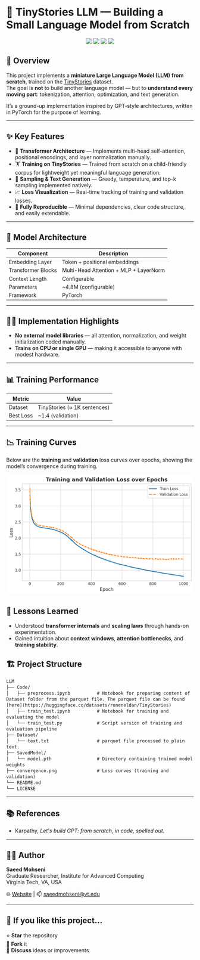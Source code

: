# 🚀 TinyStories LLM — Building a Small Language Model from Scratch

<p align="center">
  <img src="https://img.shields.io/badge/LLM-%236C63FF?style=for-the-badge"/>
  <img src="https://img.shields.io/badge/Transformer%20Architecture-%23FFB6C1?style=for-the-badge"/>
  <img src="https://img.shields.io/badge/Deep%20Learning-%23007ACC?style=for-the-badge&logo=ai&logoColor=white"/>
  <img src="https://img.shields.io/badge/PyTorch-EE4C2C?style=for-the-badge&logo=pytorch&logoColor=white"/>  
</p>

## 🧠 Overview  
This project implements a **miniature Large Language Model (LLM)** **from scratch**, trained on the [TinyStories](https://huggingface.co/datasets/roneneldan/TinyStories) dataset.  
The goal is **not** to build another language model — but to **understand every moving part**: tokenization, attention, optimization, and text generation.

It’s a ground-up implementation inspired by GPT-style architectures, written in PyTorch for the purpose of learning.

---

## ✨ Key Features
- 🧩 **Transformer Architecture** — Implements multi-head self-attention, positional encodings, and layer normalization manually.  
- 🏋️ **Training on TinyStories** — Trained from scratch on a child-friendly corpus for lightweight yet meaningful language generation.  
- 🧪 **Sampling & Text Generation** — Greedy, temperature, and top-k sampling implemented natively.  
- 📈 **Loss Visualization** — Real-time tracking of training and validation losses.  
- 🧰 **Fully Reproducible** — Minimal dependencies, clear code structure, and easily extendable.

---

## 🧬 Model Architecture
| Component | Description |
|------------|-------------|
| Embedding Layer | Token + positional embeddings |
| Transformer Blocks | Multi-Head Attention + MLP + LayerNorm |
| Context Length | Configurable |
| Parameters | ~4.8M (configurable) |
| Framework | PyTorch |

---

## 🧑‍💻 Implementation Highlights
- **No external model libraries** — all attention, normalization, and weight initialization coded manually.  
- **Trains on CPU or single GPU** — making it accessible to anyone with modest hardware.  

---

## 📊 Training Performance
| Metric | Value |
|--------|-------|
| Dataset | TinyStories (≈ 1K sentences) |
| Best Loss | ~1.4 (validation) |

---

## 📉 Training Curves

Below are the **training** and **validation** loss curves over epochs, showing the model’s convergence during training.

<p align="center">
  <img src="convergence.png" alt="Training and Validation Loss" width="600"/>
</p>



## 🧠 Lessons Learned
- Understood **transformer internals** and **scaling laws** through hands-on experimentation.  
- Gained intuition about **context windows**, **attention bottlenecks**, and **training stability**.   



## 🏗️ Project Structure
```
LLM
├── Code/
│   ├── preprocess.ipynb          # Notebook for preparing content of Dataset folder from the parquet file. The parquet file can be found [here](https://huggingface.co/datasets/roneneldan/TinyStories)
│   ├── train_test.ipynb          # Notebook for training and evaluating the model
│   └── train_test.py             # Script version of training and evaluation pipeline
├── Dataset/
│   └── text.txt                  # parquet file processed to plain text.
├── SavedModel/
│   └── model.pth                 # Directory containing trained model weights
├── convergence.png               # Loss curves (training and validation)
└── README.md
└── LICENSE
``` 

---

## 📚 References 
- Karpathy, *Let's build GPT: from scratch, in code, spelled out.* 


---

## 👨‍💻 Author
**Saeed Mohseni**  
Graduate Researcher, Institute for Advanced Computing  
Virginia Tech, VA, USA  

🌐 [Website](https://saeedmohseni.netlify.app/) | 📫 saeedmohseni@vt.edu  

---

## 🌟 If you like this project...
⭐ **Star** the repository  
🍴 **Fork** it  
🧠 **Discuss** ideas or improvements  
